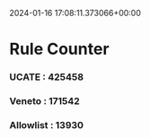2024-01-16 17:08:11.373066+00:00
# Rule Counter 
 ### UCATE : 425458

 ### Veneto : 171542

 ### Allowlist : 13930
